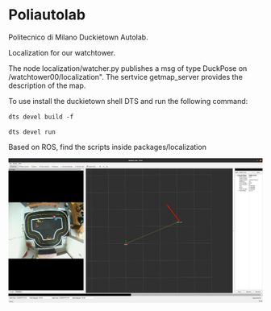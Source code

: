 # Poliautolab

Politecnico di Milano Duckietown Autolab.

Localization for our watchtower.

The node localization/watcher.py publishes a msg of type DuckPose on /watchtower00/localization".
The sertvice getmap_server provides the description of the map. 

To use install the duckietown shell DTS and run the following command:
```
dts devel build -f
```
```
dts devel run
```
Based on ROS, find the scripts inside packages/localization

![rviz](assets/rviz_result.png)

